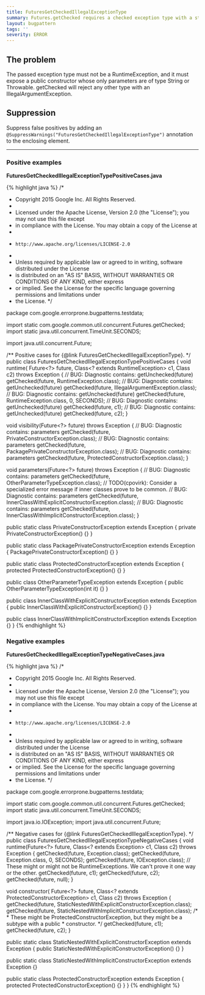 ```yaml
---
title: FuturesGetCheckedIllegalExceptionType
summary: Futures.getChecked requires a checked exception type with a standard constructor.
layout: bugpattern
tags: ''
severity: ERROR
---
```


<!--
*** AUTO-GENERATED, DO NOT MODIFY ***
To make changes, edit the @BugPattern annotation or the explanation in docs/bugpattern.
-->

## The problem
The passed exception type must not be a RuntimeException, and it must expose a public constructor whose only parameters are of type String or Throwable. getChecked will reject any other type with an IllegalArgumentException.

## Suppression
Suppress false positives by adding an `@SuppressWarnings("FuturesGetCheckedIllegalExceptionType")` annotation to the enclosing element.

----------

### Positive examples
__FuturesGetCheckedIllegalExceptionTypePositiveCases.java__

{% highlight java %}
/*
 * Copyright 2015 Google Inc. All Rights Reserved.
 *
 * Licensed under the Apache License, Version 2.0 (the "License"); you may not use this file except
 * in compliance with the License. You may obtain a copy of the License at
 *
 *     http://www.apache.org/licenses/LICENSE-2.0
 *
 * Unless required by applicable law or agreed to in writing, software distributed under the License
 * is distributed on an "AS IS" BASIS, WITHOUT WARRANTIES OR CONDITIONS OF ANY KIND, either express
 * or implied. See the License for the specific language governing permissions and limitations under
 * the License.
 */

package com.google.errorprone.bugpatterns.testdata;

import static com.google.common.util.concurrent.Futures.getChecked;
import static java.util.concurrent.TimeUnit.SECONDS;

import java.util.concurrent.Future;

/** Positive cases for {@link FuturesGetCheckedIllegalExceptionType}. */
public class FuturesGetCheckedIllegalExceptionTypePositiveCases {
  <T extends RuntimeException> void runtime(
      Future<?> future, Class<? extends RuntimeException> c1, Class<T> c2) throws Exception {
    // BUG: Diagnostic contains: getUnchecked(future)
    getChecked(future, RuntimeException.class);
    // BUG: Diagnostic contains: getUnchecked(future)
    getChecked(future, IllegalArgumentException.class);
    // BUG: Diagnostic contains: getUnchecked(future)
    getChecked(future, RuntimeException.class, 0, SECONDS);
    // BUG: Diagnostic contains: getUnchecked(future)
    getChecked(future, c1);
    // BUG: Diagnostic contains: getUnchecked(future)
    getChecked(future, c2);
  }

  void visibility(Future<?> future) throws Exception {
    // BUG: Diagnostic contains: parameters
    getChecked(future, PrivateConstructorException.class);
    // BUG: Diagnostic contains: parameters
    getChecked(future, PackagePrivateConstructorException.class);
    // BUG: Diagnostic contains: parameters
    getChecked(future, ProtectedConstructorException.class);
  }

  void parameters(Future<?> future) throws Exception {
    // BUG: Diagnostic contains: parameters
    getChecked(future, OtherParameterTypeException.class);
    // TODO(cpovirk): Consider a specialized error message if inner classes prove to be common.
    // BUG: Diagnostic contains: parameters
    getChecked(future, InnerClassWithExplicitConstructorException.class);
    // BUG: Diagnostic contains: parameters
    getChecked(future, InnerClassWithImplicitConstructorException.class);
  }

  public static class PrivateConstructorException extends Exception {
    private PrivateConstructorException() {}
  }

  public static class PackagePrivateConstructorException extends Exception {
    PackagePrivateConstructorException() {}
  }

  public static class ProtectedConstructorException extends Exception {
    protected ProtectedConstructorException() {}
  }

  public class OtherParameterTypeException extends Exception {
    public OtherParameterTypeException(int it) {}
  }

  public class InnerClassWithExplicitConstructorException extends Exception {
    public InnerClassWithExplicitConstructorException() {}
  }

  public class InnerClassWithImplicitConstructorException extends Exception {}
}
{% endhighlight %}

### Negative examples
__FuturesGetCheckedIllegalExceptionTypeNegativeCases.java__

{% highlight java %}
/*
 * Copyright 2015 Google Inc. All Rights Reserved.
 *
 * Licensed under the Apache License, Version 2.0 (the "License"); you may not use this file except
 * in compliance with the License. You may obtain a copy of the License at
 *
 *     http://www.apache.org/licenses/LICENSE-2.0
 *
 * Unless required by applicable law or agreed to in writing, software distributed under the License
 * is distributed on an "AS IS" BASIS, WITHOUT WARRANTIES OR CONDITIONS OF ANY KIND, either express
 * or implied. See the License for the specific language governing permissions and limitations under
 * the License.
 */

package com.google.errorprone.bugpatterns.testdata;

import static com.google.common.util.concurrent.Futures.getChecked;
import static java.util.concurrent.TimeUnit.SECONDS;

import java.io.IOException;
import java.util.concurrent.Future;

/** Negative cases for {@link FuturesGetCheckedIllegalExceptionType}. */
public class FuturesGetCheckedIllegalExceptionTypeNegativeCases {
  <T extends Exception> void runtime(Future<?> future, Class<? extends Exception> c1, Class<T> c2)
      throws Exception {
    getChecked(future, Exception.class);
    getChecked(future, Exception.class, 0, SECONDS);
    getChecked(future, IOException.class);
    // These might or might not be RuntimeExceptions. We can't prove it one way or the other.
    getChecked(future, c1);
    getChecked(future, c2);
    getChecked(future, null);
  }

  <T extends ProtectedConstructorException> void constructor(
      Future<?> future, Class<? extends ProtectedConstructorException> c1, Class<T> c2)
      throws Exception {
    getChecked(future, StaticNestedWithExplicitConstructorException.class);
    getChecked(future, StaticNestedWithImplicitConstructorException.class);
    /*
     * These might be ProtectedConstructorException, but they might be a subtype with a public
     * constructor.
     */
    getChecked(future, c1);
    getChecked(future, c2);
  }

  public static class StaticNestedWithExplicitConstructorException extends Exception {
    public StaticNestedWithExplicitConstructorException() {}
  }

  public static class StaticNestedWithImplicitConstructorException extends Exception {}

  public static class ProtectedConstructorException extends Exception {
    protected ProtectedConstructorException() {}
  }
}
{% endhighlight %}

